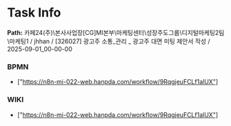 # Task Info

**Path:** 카페24(주)\본사사업장\[CG]MI본부\마케팅센터\성장주도그룹\디지털마케팅2팀\마케팅1 / jhhan / [326027] 광고주 소통_관리 _ 광고주 대면 미팅 제안서 작성 / 2025-09-01_00-00-00

### BPMN
- ["https://n8n-mi-022-web.hanpda.com/workflow/9RqgjeuFCLf1alUX"]

### WIKI
- ["https://n8n-mi-022-web.hanpda.com/workflow/9RqgjeuFCLf1alUX"]

